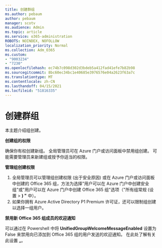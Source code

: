 ```yaml
---
title: 创建群组
ms.author: pebaum
author: pebaum
manager: scotv
ms.audience: Admin
ms.topic: article
ms.service: o365-administration
ROBOTS: NOINDEX, NOFOLLOW
localization_priority: Normal
ms.collection: Adm_O365
ms.custom:
- "9003234"
- "7230"
ms.openlocfilehash: ec74b7c098d302d3bdeb5a412fad41efe7b82b98
ms.sourcegitcommit: 8bc60ec34bc1e40685e3976576e04a2623f63a7c
ms.translationtype: MT
ms.contentlocale: zh-CN
ms.lasthandoff: 04/15/2021
ms.locfileid: "51816335"
---
```

# <a name="create-a-group"></a>创建群组

本主题介绍组创建。

**创建组的权限**

确保你有权创建新组。 全局管理员可在 Azure 门户或访问面板中禁用组创建。 可能需要管理员来新建组或授予你适当的权限。

**管理组创建权限**

1. 全局管理员可以管理组创建权限 (出于安全原因) 或在 Azure 门户或访问面板中创建的 Office 365 组，方法为选择"用户可以在 Azure 门户中创建安全组"或"用户可以在 Azure 门户中创建 Office 365 组"选项（"所有组常规 (设置  >  **) "** 中）。
2. 如果你拥有 Azure Active Directory P1 Premium 许可证，还可以限制组创建以选择一组用户。

**禁用新 Office 365 组成员的欢迎通知**

可以通过在 Powershell 中将 **UnifiedGroupWelcomeMessageEnabled** 设置为 False 来禁用向已添加到 Office 365 组的用户发送的欢迎通知。 在此处了解有关此设置 [，](https://docs.microsoft.com/powershell/module/exchange/set-unifiedgroup?view=exchange-ps&preserve-view=true)。

